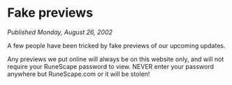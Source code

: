 # Fake previews
*Published Monday, August 26, 2002*

A few people have been tricked by fake previews of our upcoming updates.

Any previews we put online will always be on this website only, and will not require your RuneScape password to view. NEVER enter your password anywhere but RuneScape.com or it will be stolen!
